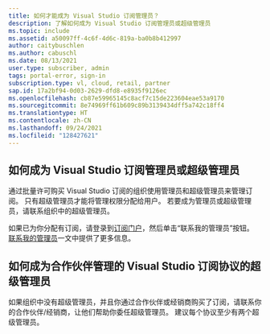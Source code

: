 ```yaml
---
title: 如何才能成为 Visual Studio 订阅管理员？
description: 了解如何成为 Visual Studio 订阅管理员或超级管理员
ms.topic: include
ms.assetid: a50097ff-4c6f-4d6c-819a-ba0b8b412997
author: caitybuschlen
ms.author: cabuschl
ms.date: 08/13/2021
user.type: subscriber, admin
tags: portal-error, sign-in
subscription.type: vl, cloud, retail, partner
sap.id: 17a2bf94-0d03-2629-dfd8-e8935f9126ec
ms.openlocfilehash: cb87e59965145c8acf7c15de223604eae53a9170
ms.sourcegitcommit: 8e74969ff61b609c89b3139434dff5a742c18ff4
ms.translationtype: HT
ms.contentlocale: zh-CN
ms.lasthandoff: 09/24/2021
ms.locfileid: "128427621"
---
```

## <a name="how-to-become-a-visual-studio-subscriptions-admin-or-super-admin"></a>如何成为 Visual Studio 订阅管理员或超级管理员 

通过批量许可购买 Visual Studio 订阅的组织使用管理员和超级管理员来管理订阅。 只有超级管理员才能将管理权限分配给用户。 若要成为管理员或超级管理员，请联系组织中的超级管理员。  

如果已为你分配有订阅，请登录到[订阅门户](https://my.visualstudio.com/subscriptions)，然后单击“联系我的管理员”按钮。 [联系我的管理员](https://docs.microsoft.com/visualstudio/subscriptions/contact-my-admin)一文中提供了更多信息。

## <a name="how-to-become-a-super-admin-for-visual-studio-subscriptions-agreements-managed-by-partners"></a>如何成为合作伙伴管理的 Visual Studio 订阅协议的超级管理员

如果组织中没有超级管理员，并且你通过合作伙伴或经销商购买了订阅，请联系你的合作伙伴/经销商，让他们帮助你委任超级管理员。 建议每个协议至少有两个超级管理员。  